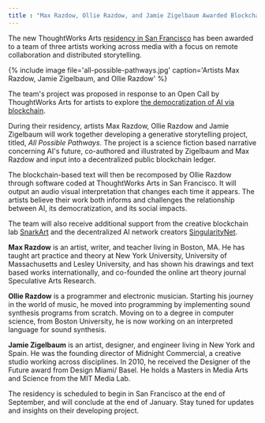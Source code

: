 ```yaml
---
title : "Max Razdow, Ollie Razdow, and Jamie Zigelbaum Awarded Blockchain AI Residency"
---
```

The new ThoughtWorks Arts [residency in San Francisco](/open-call/2019-democratization-ai-blockchain/) has been awarded to a team of three artists working across media with a focus on remote collaboration and distributed storytelling.

{% include image file='all-possible-pathways.jpg'
   caption='Artists Max Razdow, Jamie Zigelbaum, and Ollie Razdow' %}

The team's project was proposed in response to an Open Call by ThoughtWorks Arts for artists to explore [the democratization of AI via blockchain](blog/why-democratization-ai-blockchain/).

<!--excerpt-ends-->

During their residency, artists Max Razdow, Ollie Razdow and Jamie Zigelbaum will work together developing a generative storytelling project, titled, *All Possible Pathways*. The project is a science fiction based narrative concerning AI's future, co-authored and illustrated by Zigelbaum and Max Razdow and input into a decentralized public blockchain ledger.

The blockchain-based text will then be recomposed by Ollie Razdow through software coded at ThoughtWorks Arts in San Francisco. It will output an audio visual interpretation that changes each time it appears. The artists believe their work both informs and challenges the relationship between AI, its democratization, and its social impacts.

The team will also receive additional support from the creative blockchain lab [SnarkArt](https://snark.art/) and the decentralized AI network creators [SingularityNet](https://singularitynet.io/).

**Max Razdow** is an artist, writer, and teacher living in Boston, MA.  He has taught art practice and theory at New York University, University of Massachusetts and Lesley University, and has shown his drawings and text based works internationally, and co-founded the online art theory journal Speculative Arts Research.

**Ollie Razdow** is a programmer and electronic musician. Starting his journey in the world of music, he moved into programming by implementing sound synthesis programs from scratch. Moving on to a degree in computer science, from Boston University, he is now working on an interpreted language for sound synthesis.

**Jamie Zigelbaum** is an artist, designer, and engineer living in New York and Spain. He was the founding director of Midnight Commercial, a creative studio working across disciplines. In 2010, he received the Designer of the Future award from Design Miami/ Basel. He holds a Masters in Media Arts and Science from the MIT Media Lab.

The residency is scheduled to begin in San Francisco at the end of September, and will conclude at the end of January.  Stay tuned for updates and insights on their developing project.
